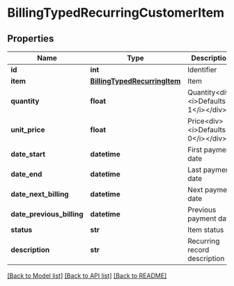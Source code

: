 # BillingTypedRecurringCustomerItem

## Properties
Name | Type | Description | Notes
------------ | ------------- | ------------- | -------------
**id** | **int** | Identifier | [optional] 
**item** | [**BillingTypedRecurringItem**](BillingTypedRecurringItem.md) | Item | [optional] 
**quantity** | **float** | Quantity&lt;div&gt;&lt;i&gt;Defaults to 1&lt;/i&gt;&lt;/div&gt; | [optional] 
**unit_price** | **float** | Price&lt;div&gt;&lt;i&gt;Defaults to 0&lt;/i&gt;&lt;/div&gt; | [optional] 
**date_start** | **datetime** | First payment date | [optional] 
**date_end** | **datetime** | Last payment date | [optional] 
**date_next_billing** | **datetime** | Next payment date | [optional] 
**date_previous_billing** | **datetime** | Previous payment date | [optional] 
**status** | **str** | Item status | [optional] 
**description** | **str** | Recurring record description | [optional] 

[[Back to Model list]](../README.md#documentation-for-models) [[Back to API list]](../README.md#documentation-for-api-endpoints) [[Back to README]](../README.md)


